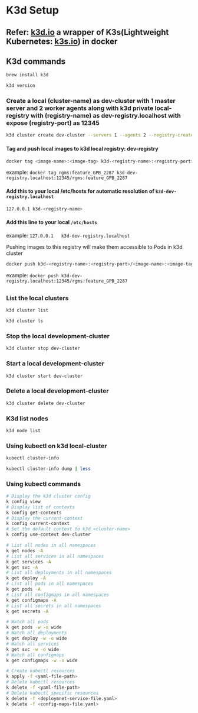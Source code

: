 # K3d Setup

## Refer: [k3d.io](https://k3d.io) a wrapper of K3s(Lightweight Kubernetes: [k3s.io](https://github.com/k3s-io/k3s)) in docker

## K3d commands

```bash
brew install k3d

k3d version
```

### Create a local (cluster-name) as dev-cluster with 1 master server and 2 worker agents along with k3d private local-registry with (registry-name) as dev-registry.localhost with expose (registry-port) as 12345

```bash
k3d cluster create dev-cluster --servers 1 --agents 2 --registry-create dev-registry.localhost:12345
```

#### Tag and push local images to k3d local registry: dev-registry

```bash
docker tag <image-name>:<image-tag> k3d-<registry-name>:<registry-port>/<image-name>:<image-tag>
```

example: `docker tag rgms:feature_GPB_2287 k3d-dev-registry.localhost:12345/rgms:feature_GPB_2287`

#### Add this to your local /etc/hosts for automatic resolution of `k3d-dev-registry.localhost`

```bash
127.0.0.1 k3d-<registry-name>
```

#### Add this line to your local `/etc/hosts`

example: `127.0.0.1   k3d-dev-registry.localhost`

Pushing images to this registry will make them accessible to Pods in k3d cluster

```bash
docker push k3d-<registry-name>:<registry-port>/<image-name>:<image-tag>
```

example: `docker push k3d-dev-registry.localhost:12345/rgms:feature_GPB_2287`

##

### List the local clusters

```bash
k3d cluster list

k3d cluster ls
```

### Stop the local development-cluster

```bash
k3d cluster stop dev-cluster
```

### Start a local development-cluster

```bash
k3d cluster start dev-cluster
```

### Delete a local development-cluster

```bash
k3d cluster delete dev-cluster
```

### K3d list nodes

```bash
k3d node list
```

### Using kubectl on k3d local-cluster

```bash
kubectl cluster-info

kubectl cluster-info dump | less
```

### Using kubectl commands

```bash
# Display the k3d cluster config
k config view
# Display list of contexts
k config get-contexts
# Display the current-context
k config current-context
# Set the default context to k3d <cluster-name>
k config use-context dev-cluster
```

```bash
# List all nodes in all namespaces
k get nodes -A
# List all services in all namespaces
k get services -A
k get svc -A
# List all deployments in all namespaces
k get deploy -A
# List all pods in all namespaces
k get pods -A
# List all configmaps in all namespaces
k get configmaps -A
# List all secrets in all namespaces
k get secrets -A
```

```bash
# Watch all pods
k get pods -w -o wide
# Watch all deployments
k get deploy -w -o wide
# Watch all services
k get svc -w -o wide
# Watch all configmaps
k get configmaps -w -o wide
```

```bash
# Create kubectl resources
k apply -f <yaml-file-path>
# Delete kubectl resources
k delete -f <yaml-file-path>
# Delete kubectl specific resources
k delete -f <deploymnet-service-file.yaml>
k delete -f <config-maps-file.yaml>
```
